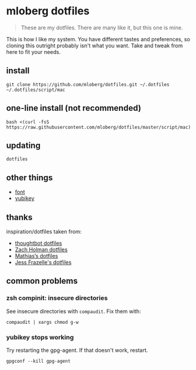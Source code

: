 # mloberg dotfiles

> These are my dotfiles. There are many like it, but this one is mine.

This is how I like my system. You have different tastes and preferences, so
cloning this outright probably isn't what you want. Take and tweak from here to
fit your needs.

## install

    git clone https://github.com/mloberg/dotfiles.git ~/.dotfiles
    ~/.dotfiles/script/mac

## one-line install (not recommended)

    bash <(curl -fsS https://raw.githubusercontent.com/mloberg/dotfiles/master/script/mac)

## updating

    dotfiles

## other things

* [font](https://dank.sh/)
* [yubikey](https://github.com/drduh/YubiKey-Guide)

## thanks

inspiration/dotfiles taken from:

* [thoughtbot dotfiles](https://github.com/thoughtbot/dotfiles)
* [Zach Holman dotfiles](https://github.com/holman/dotfiles)
* [Mathias’s dotfiles](https://github.com/mathiasbynens/dotfiles)
* [Jess Frazelle's dotfiles](https://github.com/jessfraz/dotfiles)

## common problems

### zsh compinit: insecure directories

See insecure directories with `compaudit`. Fix them with:

    compaudit | xargs chmod g-w

### yubikey stops working

Try restarting the gpg-agent. If that doesn't work, restart.

    gpgconf --kill gpg-agent
